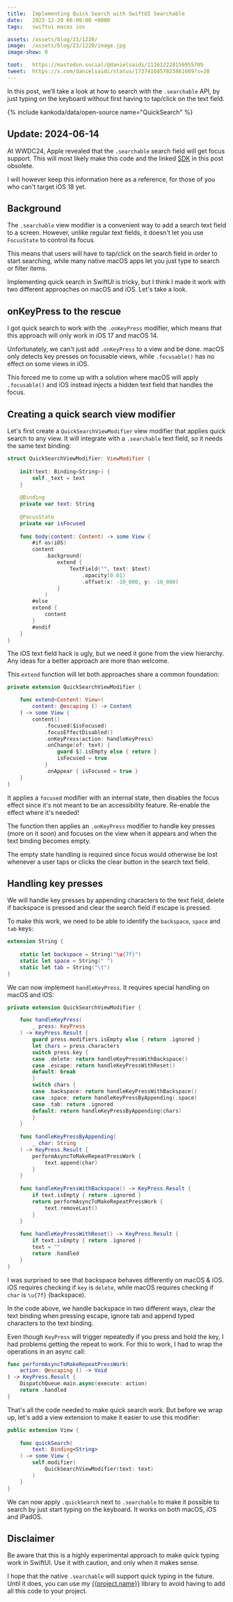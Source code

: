 ```yaml
---
title:  Implementing Quick Search with SwiftUI Searchable
date:   2023-12-20 06:00:00 +0000
tags:   swiftui macos ios

assets: /assets/blog/23/1220/
image:  /assets/blog/23/1220/image.jpg
image-show: 0

toot:   https://mastodon.social/@danielsaidi/111612228156955705
tweet:  https://x.com/danielsaidi/status/1737416857823461669?s=20
---
```


In this post, we’ll take a look at how to search with the `.searchable` API, by just typing on the keyboard without first having to tap/click on the text field.

{% include kankoda/data/open-source name="QuickSearch" %}


## Update: 2024-06-14

At WWDC24, Apple revealed that the `.searchable` search field will get focus support. This will most likely make this code and the linked [SDK]({{project.url}}) in this post obsolete.

I will however keep this information here as a reference, for those of you who can't target iOS 18 yet.


## Background

The `.searchable` view modifier is a convenient way to add a search text field to a screen. However, unlike regular text fields, it doesn't let you use `FocusState` to control its focus.

This means that users will have to tap/click on the search field in order to start searching, while many native macOS apps let you just type to search or filter items.

Implementing quick search in SwiftUI is tricky, but I think I made it work with two different approaches on macOS and iOS. Let's take a look.


## onKeyPress to the rescue

I got quick search to work with the `.onKeyPress` modifier, which means that this approach will only work in iOS 17 and macOS 14.

Unfortunately, we can't just add `.onKeyPress` to a view and be done. macOS only detects key presses on focusable views, while `.focusable()` has no effect on some views in iOS.

This forced me to come up with a solution where macOS will apply `.focusable()`  and iOS instead injects a hidden text field that handles the focus.


## Creating a quick search view modifier

Let's first create a `QuickSearchViewModifier` view modifier that applies quick search to any view. It will integrate with a `.searchable` text field, so it needs the same text binding:

```swift
struct QuickSearchViewModifier: ViewModifier {
    
    init(text: Binding<String>) {
        self._text = text
    }
    
    @Binding
    private var text: String
    
    @FocusState
    private var isFocused
    
    func body(content: Content) -> some View {
        #if os(iOS)
        content
            .background(
                extend {
                    TextField("", text: $text)
                        .opacity(0.01)
                        .offset(x: -10_000, y: -10_000)
                }
            )
        #else
        extend {
            content
        }
        #endif
    }
}
```

The iOS text field hack is ugly, but we need it gone from the view hierarchy. Any ideas for a better approach are more than welcome.

This `extend` function will let both approaches share a common foundation:

```swift
private extension QuickSearchViewModifier {

    func extend<Content: View>(
        content: @escaping () -> Content
    ) -> some View {
        content()
            .focused($isFocused)
            .focusEffectDisabled()
            .onKeyPress(action: handleKeyPress)
            .onChange(of: text) {
                guard $1.isEmpty else { return }
                isFocused = true
            }
            .onAppear { isFocused = true }
    }
}
```

It applies a `focused` modifier with an internal state, then disables the focus effect since it's not meant to be an accessibility feature. Re-enable the effect where it's needed!

The function then applies an `.onKeyPress` modifier to handle key presses (more on it soon) and focuses on the view when it appears and when the text binding becomes empty.

The empty state handling is required since focus would otherwise be lost whenever a user taps or clicks the clear button in the search text field.


## Handling key presses

We will handle key presses by appending characters to the text field, delete if backspace is pressed and clear the search field if escape is pressed.

To make this work, we need to be able to identify the `backspace`, `space` and `tab` keys:

```swift
extension String {
    
    static let backspace = String("\u{7f}")
    static let space = String(" ")
    static let tab = String("\t")
}
```

We can now implement `handleKeyPress`. It requires special handling on macOS and iOS:

```swift
private extension QuickSearchViewModifier {

    func handleKeyPress(
        _ press: KeyPress
    ) -> KeyPress.Result {
        guard press.modifiers.isEmpty else { return .ignored }
        let chars = press.characters
        switch press.key {
        case .delete: return handleKeyPressWithBackspace()
        case .escape: return handleKeyPressWithReset()
        default: break
        }
        switch chars {
        case .backspace: return handleKeyPressWithBackspace()
        case .space: return handleKeyPressByAppending(.space)
        case .tab: return .ignored
        default: return handleKeyPressByAppending(chars)
        }
    }
    
    func handleKeyPressByAppending(
        _ char: String
    ) -> KeyPress.Result {
        performAsyncToMakeRepeatPressWork {
            text.append(char)
        }
    }
    
    func handleKeyPressWithBackspace() -> KeyPress.Result {
        if text.isEmpty { return .ignored }
        return performAsyncToMakeRepeatPressWork {
            text.removeLast()
        }
    }
    
    func handleKeyPressWithReset() -> KeyPress.Result {
        if text.isEmpty { return .ignored }
        text = ""
        return .handled
    }
}
```

I was surprised to see that backspace behaves differently on macOS & iOS. iOS requires checking if `key` is `delete`, while macOS requires checking if `char` is `\u{7f}` (backspace).

In the code above, we handle backspace in two different ways, clear the text binding when pressing escape, ignore tab and append typed characters to the text binding.

Even though `KeyPress` will trigger repeatedly if you press and hold the key, I had problems getting the repeat to work. For this to work, I had to wrap the operations in an async call:

```swift
func performAsyncToMakeRepeatPressWork(
    action: @escaping () -> Void
) -> KeyPress.Result {
    DispatchQueue.main.async(execute: action)
    return .handled
}
```

That's all the code needed to make quick search work. But before we wrap up, let's add a view extension to make it easier to use this modifier:

```swift
public extension View {
    
    func quickSearch(
        text: Binding<String>
    ) -> some View {
        self.modifier(
            QuickSearchViewModifier(text: text)
        )
    }
}
```

We can now apply `.quickSearch` next to `.searchable` to make it possible to search by just start typing on the keyboard. It works on both macOS, iOS and iPadOS.


## Disclaimer

Be aware that this is a highly experimental approach to make quick typing work in SwiftUI. Use it with caution, and only when it makes sense.

I hope that the native `.searchable` will support quick typing in the future. Until it does, you can use my [{{project.name}}]({{project.url}}) library to avoid having to add all this code to your project.